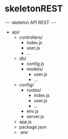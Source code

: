 # skeletonREST

---  skeleton API REST ---

- api/
    - controllers/
        - index.js
        - user.js
        - ...
    - db/
        - config.js
        - models/
            - user.js
            - ...
    - config/
        - routes/
            - index.js
            - user.js
            - ...
        - env.js
        - server.js
    - app.js
    - package.json
    - .env
